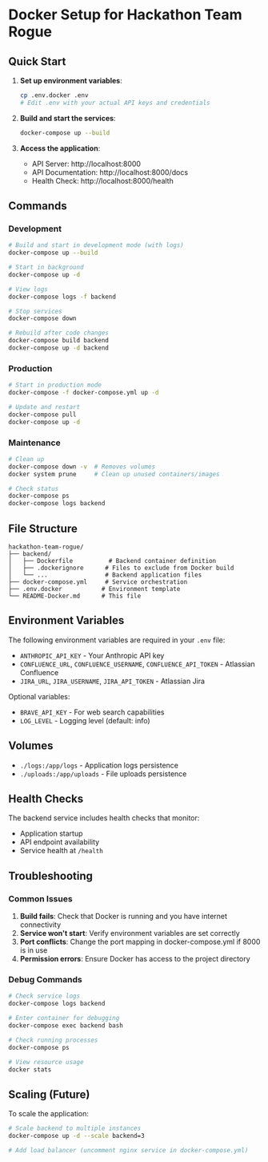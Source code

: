 # Docker Setup for Hackathon Team Rogue

## Quick Start

1. **Set up environment variables**:
   ```bash
   cp .env.docker .env
   # Edit .env with your actual API keys and credentials
   ```

2. **Build and start the services**:
   ```bash
   docker-compose up --build
   ```

3. **Access the application**:
   - API Server: http://localhost:8000
   - API Documentation: http://localhost:8000/docs
   - Health Check: http://localhost:8000/health

## Commands

### Development
```bash
# Build and start in development mode (with logs)
docker-compose up --build

# Start in background
docker-compose up -d

# View logs
docker-compose logs -f backend

# Stop services
docker-compose down

# Rebuild after code changes
docker-compose build backend
docker-compose up -d backend
```

### Production
```bash
# Start in production mode
docker-compose -f docker-compose.yml up -d

# Update and restart
docker-compose pull
docker-compose up -d
```

### Maintenance
```bash
# Clean up
docker-compose down -v  # Removes volumes
docker system prune     # Clean up unused containers/images

# Check status
docker-compose ps
docker-compose logs backend
```

## File Structure

```
hackathon-team-rogue/
├── backend/
│   ├── Dockerfile          # Backend container definition
│   ├── .dockerignore      # Files to exclude from Docker build
│   └── ...                # Backend application files
├── docker-compose.yml     # Service orchestration
├── .env.docker           # Environment template
└── README-Docker.md      # This file
```

## Environment Variables

The following environment variables are required in your `.env` file:

- `ANTHROPIC_API_KEY` - Your Anthropic API key
- `CONFLUENCE_URL`, `CONFLUENCE_USERNAME`, `CONFLUENCE_API_TOKEN` - Atlassian Confluence
- `JIRA_URL`, `JIRA_USERNAME`, `JIRA_API_TOKEN` - Atlassian Jira

Optional variables:
- `BRAVE_API_KEY` - For web search capabilities
- `LOG_LEVEL` - Logging level (default: info)

## Volumes

- `./logs:/app/logs` - Application logs persistence
- `./uploads:/app/uploads` - File uploads persistence

## Health Checks

The backend service includes health checks that monitor:
- Application startup
- API endpoint availability
- Service health at `/health`

## Troubleshooting

### Common Issues

1. **Build fails**: Check that Docker is running and you have internet connectivity
2. **Service won't start**: Verify environment variables are set correctly
3. **Port conflicts**: Change the port mapping in docker-compose.yml if 8000 is in use
4. **Permission errors**: Ensure Docker has access to the project directory

### Debug Commands

```bash
# Check service logs
docker-compose logs backend

# Enter container for debugging
docker-compose exec backend bash

# Check running processes
docker-compose ps

# View resource usage
docker stats
```

## Scaling (Future)

To scale the application:

```bash
# Scale backend to multiple instances
docker-compose up -d --scale backend=3

# Add load balancer (uncomment nginx service in docker-compose.yml)
```